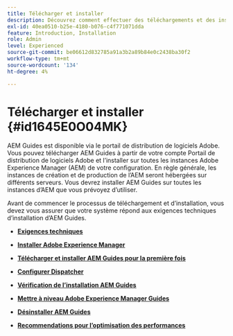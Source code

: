 ```yaml
---
title: Télécharger et installer
description: Découvrez comment effectuer des téléchargements et des installations
exl-id: 40ea0510-b25e-4180-b076-c4f771071dda
feature: Introduction, Installation
role: Admin
level: Experienced
source-git-commit: be06612d832785a91a3b2a89b84e0c2438ba30f2
workflow-type: tm+mt
source-wordcount: '134'
ht-degree: 4%

---
```


# Télécharger et installer {#id1645E0O04MK}

AEM Guides est disponible via le portail de distribution de logiciels Adobe. Vous pouvez télécharger AEM Guides à partir de votre compte Portail de distribution de logiciels Adobe et l’installer sur toutes les instances Adobe Experience Manager \(AEM\) de votre configuration. En règle générale, les instances de création et de production de l’AEM seront hébergées sur différents serveurs. Vous devrez installer AEM Guides sur toutes les instances d’AEM que vous prévoyez d’utiliser.

Avant de commencer le processus de téléchargement et d’installation, vous devez vous assurer que votre système répond aux exigences techniques d’installation d’AEM Guides.

- **[Exigences techniques](download-install-technical-requirements.md)**

- **[Installer Adobe Experience Manager](download-install-aem.md)**

- **[Télécharger et installer AEM Guides pour la première fois](download-install-aemg-first-time.md)**

- **[Configurer Dispatcher](download-install-configure-dispatcher.md)**

- **[Vérification de l’installation AEM Guides](download-install-verify-aemg-installation.md)**

- **[Mettre à niveau Adobe Experience Manager Guides](upgrade-xml-documentation.md)**

- **[Désinstaller AEM Guides](download-install-unistall-aemg.md)**

- **[Recommendations pour l’optimisation des performances](download-install-recommend-perf-optimiz.md)**
